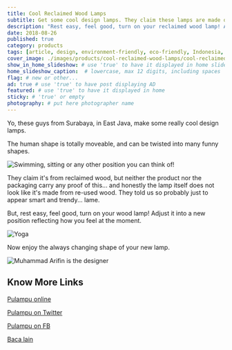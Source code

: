 ```yaml
---
title: Cool Reclaimed Wood Lamps
subtitle: Get some cool design lamps. They claim these lamps are made of up-cycled wood. Old timber turned into great furniture pieces. Really?!
description: "Rest easy, feel good, turn on your reclaimed wood lamp! Adjust it into a new position reflecting how you feel at the moment."
date: 2018-08-26
published: true
category: products
tags: [article, design, environment-friendly, eco-friendly, Indonesia, learning, recycle, save-trees, Surabaya, sustainable-construction, up-cycle, wood]
cover_image: ./images/products/cool-reclaimed-wood-lamps/cool-reclaimed-wood-lamps.jpg
show_in_home_slideshow: # use 'true' to have it displayed in home slideshow
home_slideshow_caption:  # lowercase, max 12 digits, including spaces
flag: # new or other...
ad: true # use 'true' to have post displaying AD
featured: # use 'true' to have it displayed in home
sticky: # 'true' or empty
photography: # put here photographer name
---
```


Yo, these guys from Surabaya, in East Java, make some really cool design lamps.

The human shape is totally moveable, and can be twisted into many funny shapes.

![Swimming, sitting or any other position you can think of!](./images/products/cool-reclaimed-wood-lamps/cool-reclaimed-wood-lamps-02.jpg)

They claim it's from reclaimed wood, but neither the product nor the packaging carry any proof of this... and honestly the lamp itself does not look like it's made from re-used wood. They told us so probably just to appear smart and trendy... lame.

But, rest easy, feel good, turn on your wood lamp! Adjust it into a new position reflecting how you feel at the moment.

![Yoga](./images/products/cool-reclaimed-wood-lamps/cool-reclaimed-wood-lamps-03.jpg)

Now enjoy the always changing shape of your new lamp.

![Muhammad Arifin is the designer](./images/products/cool-reclaimed-wood-lamps/cool-reclaimed-wood-lamps-04.jpg)



## Know More Links

[Pulampu online](https://pulampu.yukbisnis.com/)

[Pulampu on Twitter](https://twitter.com/pulampu)

[Pulampu on FB](https://www.facebook.com/pulampuindonesia/)

[Baca lain](http://pojokpitu.com/baca.php?idurut=42299)
